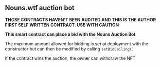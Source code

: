 ## Nouns.wtf auction bot

**THOSE CONTRACTS HAVEN'T BEEN AUDITED AND THIS IS THE AUTHOR FIRST SELF WRITTEN CONTRACT. USE WITH CAUTION**


**This smart contract can place a bid with the Nouns Auction Bot**

The maximum amount allowed for bidding is set at deployment with the constructor but can then be modified by calling ```setBidCeiling()```

if the contract wins the auction, the owner can withdraw the NFT

